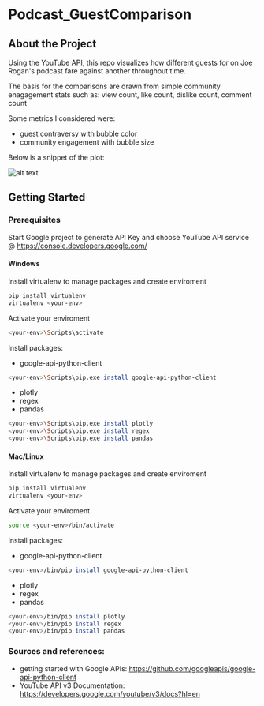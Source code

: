 # Podcast_GuestComparison


## About the Project
Using the YouTube API, this repo visualizes how different guests for on Joe Rogan's podcast fare against another throughout time. 

The basis for the comparisons are drawn from simple community enagagement stats such as: view count, like count, dislike count, comment count

Some metrics I considered were:
* guest contraversy with bubble color
* community engagement with bubble size  

Below is a snippet of the plot:

![alt text](https://github.com/danieljbae/Podcast_GuestComparison/blob/main/demo_ss.PNG)


## Getting Started 


### Prerequisites

Start Google project to generate API Key and choose YouTube API service @ https://console.developers.google.com/

#### Windows

Install virtualenv to manage packages and create enviroment

```sh
pip install virtualenv
virtualenv <your-env>
```

Activate your enviroment
```sh
<your-env>\Scripts\activate
```

Install packages:

* google-api-python-client
```sh
<your-env>\Scripts\pip.exe install google-api-python-client
```

* plotly
* regex
* pandas
```sh
<your-env>\Scripts\pip.exe install plotly
<your-env>\Scripts\pip.exe install regex
<your-env>\Scripts\pip.exe install pandas
```

#### Mac/Linux

Install virtualenv to manage packages and create enviroment

```sh
pip install virtualenv
virtualenv <your-env>
```

Activate your enviroment
```sh
source <your-env>/bin/activate
```

Install packages:

* google-api-python-client
```sh
<your-env>/bin/pip install google-api-python-client
```

* plotly
* regex
* pandas
```sh
<your-env>/bin/pip install plotly
<your-env>/bin/pip install regex
<your-env>/bin/pip install pandas
```






### Sources and references:
* getting started with Google APIs: https://github.com/googleapis/google-api-python-client
* YouTube API v3 Documentation: https://developers.google.com/youtube/v3/docs?hl=en
